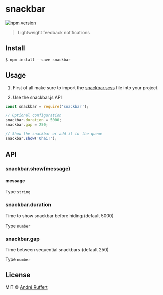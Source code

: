 # snackbar

[![npm version](https://img.shields.io/npm/v/snackbar.svg)](https://www.npmjs.com/package/snackbar)

> Lightweight feedback notifications

## Install

```
$ npm install --save snackbar
```

## Usage

1. First of all make sure to import the [snackbar.scss](https://github.com/andreruffert/snackbar/blob/master/src/snackbar.scss) file into your project.

2. Use the snackbar.js API
```js
const snackbar = require('snackbar');

// Optional configuration
snackbar.duration = 5000;
snackbar.gap = 250;

// Show the snackbar or add it to the queue
snackbar.show('Ohai!');
```


## API

### snackbar.show(message)

#### message

Type `string`

### snackbar.duration

Time to show snackbar before hiding (default 5000)

Type `number`

### snackbar.gap

Time between sequential snackbars (default 250)

Type `number`

## License

MIT © [André Ruffert](http://andreruffert.com)
